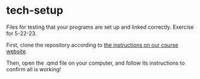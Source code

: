 # tech-setup

Files for testing that your programs are set up and linked correctly. Exercise for 5-22-23.

First, clone the repository according to [the instructions on our course website](https://soc333-sum23.github.io/computing-clonerepo.html).

Then, open the .qmd file on your computer, and follow its instructions to confirm all is working!
